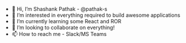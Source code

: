 - 👋 Hi, I’m Shashank Pathak - @pathak-s
- 👀 I’m interested in everything required to build awesome applications
- 🌱 I’m currently learning some React and ROR 
- 💞️ I’m looking to collaborate on everything!
- 📫 How to reach me - Slack/MS Teams

<!---
pathak-s/pathak-s is a ✨ special ✨ repository because its `README.md` (this file) appears on your GitHub profile.
You can click the Preview link to take a look at your changes.
--->

